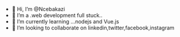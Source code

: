 - 👋 Hi, I’m @Ncebakazi
- 👀 I’m a .web development full stuck..
- 🌱 I’m currently learning ...nodejs and Vue.js
- 💞️ I’m looking to collaborate on linkedin,twitter,facebook,instagram


<!---
Ncebakaz/Ncebakaz is a ✨ special ✨ repository because its `README.md` (this file) appears on your GitHub profile.
You can click the Preview link to take a look at your changes.
--->
